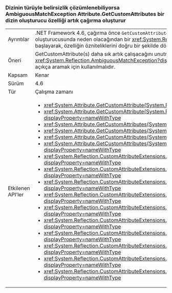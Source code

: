 ### <a name="calling-attributegetcustomattributes-on-an-indexer-property-no-longer-throws-ambiguousmatchexception-if-the-ambiguity-can-be-resolved-by-indexs-type"></a>Dizinin türüyle belirsizlik çözümlenebiliyorsa AmbiguousMatchException Attribute.GetCustomAttributes bir dizin oluşturucu özelliği artık çağırma oluşturur

|   |   |
|---|---|
|Ayrıntılar|.NET Framework 4.6, çağırma önce <code>GetCustomAttribute(s)</code> başka bir özelliği yalnızca dizin türüne göre farklıydı özelliği bir dizin oluşturucusunda neden olacağından bir <xref:System.Reflection.AmbiguousMatchException?displayProperty=name>. .NET Framework 4. 6 ' başlayarak, özelliğin özniteliklerini doğru bir şekilde döndürülür.|
|Öneri|GetCustomAttribute(s) daha sık artık çalışacağını unutmayın. Uygulama daha önce bağlı, <xref:System.Reflection.AmbiguousMatchException?displayProperty=name>, yansıma artık birden çok dizin oluşturucular için bunun yerine açıkça aramak için kullanılmalıdır.|
|Kapsam|Kenar|
|Sürüm|4.6|
|Tür|Çalışma zamanı|
|Etkilenen API’ler|<ul><li><xref:System.Attribute.GetCustomAttribute(System.Reflection.MemberInfo,System.Type)?displayProperty=nameWithType></li><li><xref:System.Attribute.GetCustomAttribute(System.Reflection.MemberInfo,System.Type,System.Boolean)?displayProperty=nameWithType></li><li><xref:System.Attribute.GetCustomAttributes(System.Reflection.MemberInfo)?displayProperty=nameWithType></li><li><xref:System.Attribute.GetCustomAttributes(System.Reflection.MemberInfo,System.Boolean)?displayProperty=nameWithType></li><li><xref:System.Attribute.GetCustomAttributes(System.Reflection.MemberInfo,System.Type)?displayProperty=nameWithType></li><li><xref:System.Attribute.GetCustomAttributes(System.Reflection.MemberInfo,System.Type,System.Boolean)?displayProperty=nameWithType></li><li><xref:System.Reflection.CustomAttributeExtensions.GetCustomAttribute(System.Reflection.MemberInfo,System.Type)?displayProperty=nameWithType></li><li><xref:System.Reflection.CustomAttributeExtensions.GetCustomAttribute(System.Reflection.MemberInfo,System.Type,System.Boolean)?displayProperty=nameWithType></li><li><xref:System.Reflection.CustomAttributeExtensions.GetCustomAttribute%60%601(System.Reflection.MemberInfo)?displayProperty=nameWithType></li><li><xref:System.Reflection.CustomAttributeExtensions.GetCustomAttribute%60%601(System.Reflection.MemberInfo,System.Boolean)?displayProperty=nameWithType></li><li><xref:System.Reflection.CustomAttributeExtensions.GetCustomAttributes(System.Reflection.MemberInfo)?displayProperty=nameWithType></li><li><xref:System.Reflection.CustomAttributeExtensions.GetCustomAttributes(System.Reflection.MemberInfo,System.Boolean)?displayProperty=nameWithType></li><li><xref:System.Reflection.CustomAttributeExtensions.GetCustomAttributes(System.Reflection.MemberInfo,System.Type)?displayProperty=nameWithType></li><li><xref:System.Reflection.CustomAttributeExtensions.GetCustomAttributes(System.Reflection.MemberInfo,System.Type,System.Boolean)?displayProperty=nameWithType></li><li><xref:System.Reflection.CustomAttributeExtensions.GetCustomAttributes%60%601(System.Reflection.MemberInfo)?displayProperty=nameWithType></li><li><xref:System.Reflection.CustomAttributeExtensions.GetCustomAttributes%60%601(System.Reflection.MemberInfo,System.Boolean)?displayProperty=nameWithType></li></ul>|

